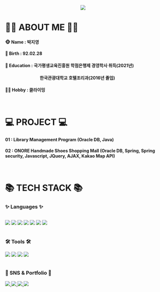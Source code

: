 <div align=center>
	<img src="https://capsule-render.vercel.app/api?type=waving&color=auto&height=200&section=header&text=Jiyoung%20Github!&fontSize=90" />	
</div>

<div align=left>
	<h1> 👩‍💻 ABOUT ME 👩‍💻 </h1>
	<h4> 🐵 Name : 박지영
	<h4> 🍰 Birth : 92.02.28
	<h4> 🏫 Education : 국가평생교육진흥원 학점은행제 경영학사 취득(2021년)
	<h4>　　　　　　　　한국관광대학교 호텔조리과(2016년 졸업)
	<h4> 🧗‍♀️ Hobby : 클라이밍
</div>
<br>
<div align=left>
	<h1> 💻 PROJECT 💻 </h1>
	<h4> 01 : Library Management Program (Oracle DB, Java)
	<h4> 02 : ONORE Handmade Shoes Shopping Mall (Oracle DB, Spring, Spring security, Javascript, JQuery, AJAX, Kakao Map API) 
</div>
<br>
<div align=left>
	<h1 bold="weight">📚 TECH STACK 📚</h1>
	<h3>✨ Languages ✨
</div>
<br>
<div align="left">
	<img src="https://img.shields.io/badge/Java-007396?style=flat&logo=Conda-Forge&logoColor=white" />
	<img src="https://img.shields.io/badge/HTML5-E34F26?style=flat&logo=HTML5&logoColor=white" />
	<img src="https://img.shields.io/badge/CSS3-1572B6?style=flat&logo=CSS3&logoColor=white" />
	<img src="https://img.shields.io/badge/JavaScript-F7DF1E?style=flat&logo=JavaScript&logoColor=white" />
	<img src="https://img.shields.io/badge/jQuery-0769AD?style=flat&logo=jQuery&logoColor=white" />
	<img src="https://img.shields.io/badge/Spring-6DB33F?style=flat&logo=Spring&logoColor=white" />
	<img src="https://img.shields.io/badge/Oracle%20SQL-F80000?style=flat&logo=Oracle&logoColor=white" />
</div>
<br>
<div align=left>
	<h3>🛠 Tools 🛠
</div>
<div align=left>
	<img src="https://img.shields.io/badge/Eclipse%20IDE-2C2255?style=flat&logo=EclipseIDE&logoColor=white" />
	<img src="https://img.shields.io/badge/Visual%20Studio%20Code-007ACC?style=flat&logo=VisualStudioCode&logoColor=white" />
	<img src="https://img.shields.io/badge/Tomcat-F8DC75?style=flat&logo=ApacheTomcat&logoColor=white" />
	<img src="https://img.shields.io/badge/GitHub-181717?style=flat&logo=GitHub&logoColor=white" />
</div>
<br>
<div align=left>
	<h3>🎨 SNS & Portfolio 🎨
</div>
<div align=left>
	<a href="#">
		<img src="https://img.shields.io/badge/Portfolio-FF3633?style=flat&logo=Micro.blog&logoColor=white" />
	</a>
	<a href="#">
		<img src="https://img.shields.io/badge/Blog-FF9800?style=flat&logo=Blogger&logoColor=white" />
	</a>
	<a href="mailto:#">
		<img src="https://img.shields.io/badge/Mail-30B980?style=flat&logo=Gmail&logoColor=white" />
	</a>
	<a href="#">
		<img src="https://img.shields.io/badge/Notion-000000?style=flat&logo=Notion&logoColor=white" />
	</a>
	<br>
</div>
